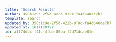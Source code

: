 ```yaml
---
title: 'Search Results'
author: 358b1c9e-2f5d-422b-970c-fa4d640de7b7
template: search
updated_by: 358b1c9e-2f5d-422b-970c-fa4d640de7b7
updated_at: 1617120758
id: a1f74dbc-f44c-4fbb-80ba-f2d73dcae01e
---
```

